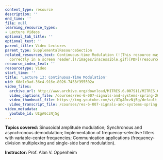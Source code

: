 ```yaml
---
content_type: resource
description: ''
end_time: ''
file: null
learning_resource_types:
- Lecture Videos
optional_tab_title: ''
optional_text: ''
parent_title: Video Lectures
parent_type: SupplementalResourceSection
related_resources_text: Continuous-time Modulation (![This resource may not render
  correctly in a screen reader.](/images/inacessible.gif)[PDF](resources/mitres_6_007s11_lec13))
resource_index_text: ''
resourcetype: Video
start_time: ''
title: 'Lecture 13: Continuous-Time Modulation'
uid: 68d1c3ad-36c4-916e-8026-7453f355502a
video_files:
  archive_url: http://www.archive.org/download/MITRES.6.007S11/MITRES_6-007S11lec13_300k.mp4
  video_captions_file: /courses/res-6-007-signals-and-systems-spring-2011/bc15d68006df5b889c56f7a9ba3a49b4_UIgA0czNj5g.vtt
  video_thumbnail_file: https://img.youtube.com/vi/UIgA0czNj5g/default.jpg
  video_transcript_file: /courses/res-6-007-signals-and-systems-spring-2011/27c2da63e0f9eec6dcd0c6d1250ca4a0_UIgA0czNj5g.pdf
video_metadata:
  youtube_id: UIgA0czNj5g
---
```


**Topics covered:** Sinusoidal amplitude modulation; Synchronous and asynchronous demodulation; Implementation of frequency-selective filters with variable-center frequencies; Communication applications (frequency-division multiplexing and single-side band modulation).

**Instructor:** Prof. Alan V. Oppenheim